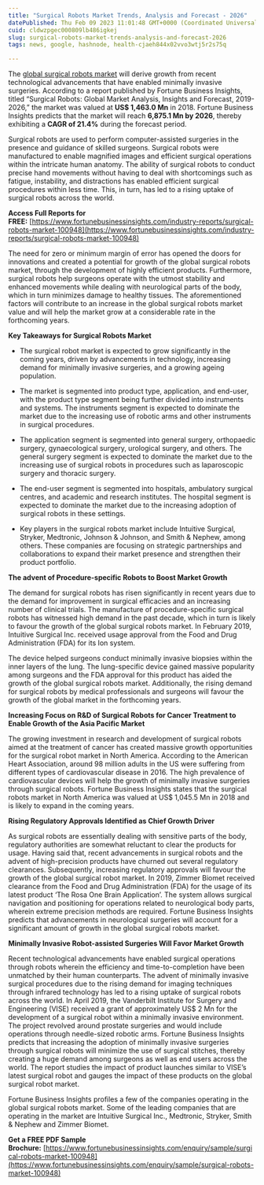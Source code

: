 ```yaml
---
title: "Surgical Robots Market Trends, Analysis and Forecast - 2026"
datePublished: Thu Feb 09 2023 11:01:48 GMT+0000 (Coordinated Universal Time)
cuid: cldwzpgec000809lb486igkej
slug: surgical-robots-market-trends-analysis-and-forecast-2026
tags: news, google, hashnode, health-cjaeh844x02vvo3wtj5r2s75q

---
```


The [global surgical robots market](https://www.fortunebusinessinsights.com/industry-reports/surgical-robots-market-100948) will derive growth from recent technological advancements that have enabled minimally invasive surgeries. According to a report published by Fortune Business Insights, titled “Surgical Robots: Global Market Analysis, Insights and Forecast, 2019-2026,” the market was valued at **US$ 1,463.0 Mn** in 2018. Fortune Business Insights predicts that the market will reach **6,875.1 Mn by 2026**, thereby exhibiting a **CAGR of 21.4%** during the forecast period.

Surgical robots are used to perform computer-assisted surgeries in the presence and guidance of skilled surgeons. Surgical robots were manufactured to enable magnified images and efficient surgical operations within the intricate human anatomy. The ability of surgical robots to conduct precise hand movements without having to deal with shortcomings such as fatigue, instability, and distractions has enabled efficient surgical procedures within less time. This, in turn, has led to a rising uptake of surgical robots across the world.

**Access Full Reports for FREE:** [https://www.fortunebusinessinsights.com/industry-reports/surgical-robots-market-100948](https://www.fortunebusinessinsights.com/industry-reports/surgical-robots-market-100948)

The need for zero or minimum margin of error has opened the doors for innovations and created a potential for growth of the global surgical robots market, through the development of highly efficient products. Furthermore, surgical robots help surgeons operate with the utmost stability and enhanced movements while dealing with neurological parts of the body, which in turn minimizes damage to healthy tissues. The aforementioned factors will contribute to an increase in the global surgical robots market value and will help the market grow at a considerable rate in the forthcoming years.

**Key Takeaways for Surgical Robots Market**

* The surgical robot market is expected to grow significantly in the coming years, driven by advancements in technology, increasing demand for minimally invasive surgeries, and a growing ageing population.
    
* The market is segmented into product type, application, and end-user, with the product type segment being further divided into instruments and systems. The instruments segment is expected to dominate the market due to the increasing use of robotic arms and other instruments in surgical procedures.
    
* The application segment is segmented into general surgery, orthopaedic surgery, gynaecological surgery, urological surgery, and others. The general surgery segment is expected to dominate the market due to the increasing use of surgical robots in procedures such as laparoscopic surgery and thoracic surgery.
    
* The end-user segment is segmented into hospitals, ambulatory surgical centres, and academic and research institutes. The hospital segment is expected to dominate the market due to the increasing adoption of surgical robots in these settings.
    
* Key players in the surgical robots market include Intuitive Surgical, Stryker, Medtronic, Johnson & Johnson, and Smith & Nephew, among others. These companies are focusing on strategic partnerships and collaborations to expand their market presence and strengthen their product portfolio.
    

**The advent of Procedure-specific Robots to Boost Market Growth**

The demand for surgical robots has risen significantly in recent years due to the demand for improvement in surgical efficacies and an increasing number of clinical trials. The manufacture of procedure-specific surgical robots has witnessed high demand in the past decade, which in turn is likely to favour the growth of the global surgical robots market. In February 2019, Intuitive Surgical Inc. received usage approval from the Food and Drug Administration (FDA) for its Ion system.

The device helped surgeons conduct minimally invasive biopsies within the inner layers of the lung. The lung-specific device gained massive popularity among surgeons and the FDA approval for this product has aided the growth of the global surgical robots market. Additionally, the rising demand for surgical robots by medical professionals and surgeons will favour the growth of the global market in the forthcoming years.

**Increasing Focus on R&D of Surgical Robots for Cancer Treatment to Enable Growth of the Asia Pacific Market**

The growing investment in research and development of surgical robots aimed at the treatment of cancer has created massive growth opportunities for the surgical robot market in North America. According to the American Heart Association, around 98 million adults in the US were suffering from different types of cardiovascular disease in 2016. The high prevalence of cardiovascular devices will help the growth of minimally invasive surgeries through surgical robots. Fortune Business Insights states that the surgical robots market in North America was valued at US$ 1,045.5 Mn in 2018 and is likely to expand in the coming years.

**Rising Regulatory Approvals Identified as Chief Growth Driver**

As surgical robots are essentially dealing with sensitive parts of the body, regulatory authorities are somewhat reluctant to clear the products for usage. Having said that, recent advancements in surgical robots and the advent of high-precision products have churned out several regulatory clearances. Subsequently, increasing regulatory approvals will favour the growth of the global surgical robot market. In 2019, Zimmer Biomet received clearance from the Food and Drug Administration (FDA) for the usage of its latest product ‘The Rosa One Brain Application’. The system allows surgical navigation and positioning for operations related to neurological body parts, wherein extreme precision methods are required. Fortune Business Insights predicts that advancements in neurological surgeries will account for a significant amount of growth in the global surgical robots market.

**Minimally Invasive Robot-assisted Surgeries Will Favor Market Growth**

Recent technological advancements have enabled surgical operations through robots wherein the efficiency and time-to-completion have been unmatched by their human counterparts. The advent of minimally invasive surgical procedures due to the rising demand for imaging techniques through infrared technology has led to a rising uptake of surgical robots across the world. In April 2019, the Vanderbilt Institute for Surgery and Engineering (VISE) received a grant of approximately US$ 2 Mn for the development of a surgical robot within a minimally invasive environment. The project revolved around prostate surgeries and would include operations through needle-sized robotic arms. Fortune Business Insights predicts that increasing the adoption of minimally invasive surgeries through surgical robots will minimize the use of surgical stitches, thereby creating a huge demand among surgeons as well as end users across the world. The report studies the impact of product launches similar to VISE’s latest surgical robot and gauges the impact of these products on the global surgical robot market.

Fortune Business Insights profiles a few of the companies operating in the global surgical robots market. Some of the leading companies that are operating in the market are Intuitive Surgical Inc., Medtronic, Stryker, Smith & Nephew and Zimmer Biomet.

**Get a FREE PDF Sample Brochure:** [https://www.fortunebusinessinsights.com/enquiry/sample/surgical-robots-market-100948](https://www.fortunebusinessinsights.com/enquiry/sample/surgical-robots-market-100948)